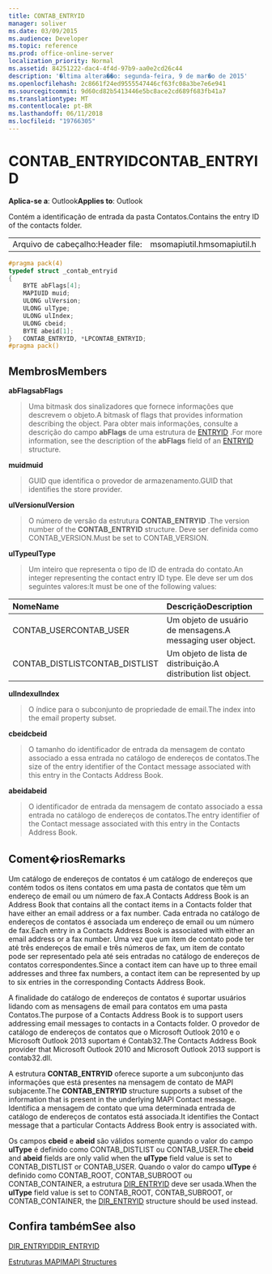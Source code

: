 ```yaml
---
title: CONTAB_ENTRYID
manager: soliver
ms.date: 03/09/2015
ms.audience: Developer
ms.topic: reference
ms.prod: office-online-server
localization_priority: Normal
ms.assetid: 84251222-dac4-4f4d-97b9-aa0e2cd26c44
description: '�ltima altera��o: segunda-feira, 9 de mar�o de 2015'
ms.openlocfilehash: 2c8661f24ed9555547446cf63fc08a3be7e6e941
ms.sourcegitcommit: 9d60cd82b5413446e5bc8ace2cd689f683fb41a7
ms.translationtype: MT
ms.contentlocale: pt-BR
ms.lasthandoff: 06/11/2018
ms.locfileid: "19766305"
---
```

# <a name="contabentryid"></a><span data-ttu-id="d3829-103">CONTAB_ENTRYID</span><span class="sxs-lookup"><span data-stu-id="d3829-103">CONTAB_ENTRYID</span></span>

  
  
<span data-ttu-id="d3829-104">**Aplica-se a**: Outlook</span><span class="sxs-lookup"><span data-stu-id="d3829-104">**Applies to**: Outlook</span></span> 
  
<span data-ttu-id="d3829-105">Contém a identificação de entrada da pasta Contatos.</span><span class="sxs-lookup"><span data-stu-id="d3829-105">Contains the entry ID of the contacts folder.</span></span>
  
|||
|:-----|:-----|
|<span data-ttu-id="d3829-106">Arquivo de cabeçalho:</span><span class="sxs-lookup"><span data-stu-id="d3829-106">Header file:</span></span>  <br/> |<span data-ttu-id="d3829-107">msomapiutil.h</span><span class="sxs-lookup"><span data-stu-id="d3829-107">msomapiutil.h</span></span>  <br/> |
   
```cpp
#pragma pack(4) 
typedef struct _contab_entryid
{
    BYTE abFlags[4];
    MAPIUID muid;
    ULONG ulVersion;
    ULONG ulType;
    ULONG ulIndex;
    ULONG cbeid;
    BYTE abeid[1];
}   CONTAB_ENTRYID, *LPCONTAB_ENTRYID;
#pragma pack() 
```

## <a name="members"></a><span data-ttu-id="d3829-108">Membros</span><span class="sxs-lookup"><span data-stu-id="d3829-108">Members</span></span>

 <span data-ttu-id="d3829-109">**abFlags**</span><span class="sxs-lookup"><span data-stu-id="d3829-109">**abFlags**</span></span>
  
> <span data-ttu-id="d3829-110">Uma bitmask dos sinalizadores que fornece informações que descrevem o objeto.</span><span class="sxs-lookup"><span data-stu-id="d3829-110">A bitmask of flags that provides information describing the object.</span></span> <span data-ttu-id="d3829-111">Para obter mais informações, consulte a descrição do campo **abFlags** de uma estrutura de [ENTRYID](entryid.md) .</span><span class="sxs-lookup"><span data-stu-id="d3829-111">For more information, see the description of the **abFlags** field of an [ENTRYID](entryid.md) structure.</span></span> 
    
 <span data-ttu-id="d3829-112">**muid**</span><span class="sxs-lookup"><span data-stu-id="d3829-112">**muid**</span></span>
  
> <span data-ttu-id="d3829-113">GUID que identifica o provedor de armazenamento.</span><span class="sxs-lookup"><span data-stu-id="d3829-113">GUID that identifies the store provider.</span></span>
    
 <span data-ttu-id="d3829-114">**ulVersion**</span><span class="sxs-lookup"><span data-stu-id="d3829-114">**ulVersion**</span></span>
  
> <span data-ttu-id="d3829-115">O número de versão da estrutura **CONTAB_ENTRYID** .</span><span class="sxs-lookup"><span data-stu-id="d3829-115">The version number of the **CONTAB_ENTRYID** structure.</span></span> <span data-ttu-id="d3829-116">Deve ser definida como CONTAB_VERSION.</span><span class="sxs-lookup"><span data-stu-id="d3829-116">Must be set to CONTAB_VERSION.</span></span> 
    
 <span data-ttu-id="d3829-117">**ulType**</span><span class="sxs-lookup"><span data-stu-id="d3829-117">**ulType**</span></span>
  
> <span data-ttu-id="d3829-118">Um inteiro que representa o tipo de ID de entrada do contato.</span><span class="sxs-lookup"><span data-stu-id="d3829-118">An integer representing the contact entry ID type.</span></span> <span data-ttu-id="d3829-119">Ele deve ser um dos seguintes valores:</span><span class="sxs-lookup"><span data-stu-id="d3829-119">It must be one of the following values:</span></span>
    
|<span data-ttu-id="d3829-120">**Nome**</span><span class="sxs-lookup"><span data-stu-id="d3829-120">**Name**</span></span>|<span data-ttu-id="d3829-121">**Descrição**</span><span class="sxs-lookup"><span data-stu-id="d3829-121">**Description**</span></span>|
|:-----|:-----|
|<span data-ttu-id="d3829-122">CONTAB_USER</span><span class="sxs-lookup"><span data-stu-id="d3829-122">CONTAB_USER</span></span>  <br/> |<span data-ttu-id="d3829-123">Um objeto de usuário de mensagens.</span><span class="sxs-lookup"><span data-stu-id="d3829-123">A messaging user object.</span></span>  <br/> |
|<span data-ttu-id="d3829-124">CONTAB_DISTLIST</span><span class="sxs-lookup"><span data-stu-id="d3829-124">CONTAB_DISTLIST</span></span>  <br/> |<span data-ttu-id="d3829-125">Um objeto de lista de distribuição.</span><span class="sxs-lookup"><span data-stu-id="d3829-125">A distribution list object.</span></span>  <br/> |
   
 <span data-ttu-id="d3829-126">**ulIndex**</span><span class="sxs-lookup"><span data-stu-id="d3829-126">**ulIndex**</span></span>
  
> <span data-ttu-id="d3829-127">O índice para o subconjunto de propriedade de email.</span><span class="sxs-lookup"><span data-stu-id="d3829-127">The index into the email property subset.</span></span>
    
 <span data-ttu-id="d3829-128">**cbeid**</span><span class="sxs-lookup"><span data-stu-id="d3829-128">**cbeid**</span></span>
  
> <span data-ttu-id="d3829-129">O tamanho do identificador de entrada da mensagem de contato associado a essa entrada no catálogo de endereços de contatos.</span><span class="sxs-lookup"><span data-stu-id="d3829-129">The size of the entry identifier of the Contact message associated with this entry in the Contacts Address Book.</span></span>
    
 <span data-ttu-id="d3829-130">**abeid**</span><span class="sxs-lookup"><span data-stu-id="d3829-130">**abeid**</span></span>
  
> <span data-ttu-id="d3829-131">O identificador de entrada da mensagem de contato associado a essa entrada no catálogo de endereços de contatos.</span><span class="sxs-lookup"><span data-stu-id="d3829-131">The entry identifier of the Contact message associated with this entry in the Contacts Address Book.</span></span>
    
## <a name="remarks"></a><span data-ttu-id="d3829-132">Coment�rios</span><span class="sxs-lookup"><span data-stu-id="d3829-132">Remarks</span></span>

<span data-ttu-id="d3829-133">Um catálogo de endereços de contatos é um catálogo de endereços que contém todos os itens contatos em uma pasta de contatos que têm um endereço de email ou um número de fax.</span><span class="sxs-lookup"><span data-stu-id="d3829-133">A Contacts Address Book is an Address Book that contains all the contact items in a Contacts folder that have either an email address or a fax number.</span></span> <span data-ttu-id="d3829-134">Cada entrada no catálogo de endereços de contatos é associada um endereço de email ou um número de fax.</span><span class="sxs-lookup"><span data-stu-id="d3829-134">Each entry in a Contacts Address Book is associated with either an email address or a fax number.</span></span> <span data-ttu-id="d3829-135">Uma vez que um item de contato pode ter até três endereços de email e três números de fax, um item de contato pode ser representado pela até seis entradas no catálogo de endereços de contatos correspondentes.</span><span class="sxs-lookup"><span data-stu-id="d3829-135">Since a contact item can have up to three email addresses and three fax numbers, a contact item can be represented by up to six entries in the corresponding Contacts Address Book.</span></span>
  
<span data-ttu-id="d3829-136">A finalidade do catálogo de endereços de contatos é suportar usuários lidando com as mensagens de email para contatos em uma pasta Contatos.</span><span class="sxs-lookup"><span data-stu-id="d3829-136">The purpose of a Contacts Address Book is to support users addressing email messages to contacts in a Contacts folder.</span></span> <span data-ttu-id="d3829-137">O provedor de catálogo de endereços de contatos que o Microsoft Outlook 2010 e o Microsoft Outlook 2013 suportam é Contab32.</span><span class="sxs-lookup"><span data-stu-id="d3829-137">The Contacts Address Book provider that Microsoft Outlook 2010 and Microsoft Outlook 2013 support is contab32.dll.</span></span>
  
<span data-ttu-id="d3829-138">A estrutura **CONTAB_ENTRYID** oferece suporte a um subconjunto das informações que está presentes na mensagem de contato de MAPI subjacente.</span><span class="sxs-lookup"><span data-stu-id="d3829-138">The **CONTAB_ENTRYID** structure supports a subset of the information that is present in the underlying MAPI Contact message.</span></span> <span data-ttu-id="d3829-139">Identifica a mensagem de contato que uma determinada entrada de catálogo de endereços de contatos está associada.</span><span class="sxs-lookup"><span data-stu-id="d3829-139">It identifies the Contact message that a particular Contacts Address Book entry is associated with.</span></span> 
  
<span data-ttu-id="d3829-140">Os campos **cbeid** e **abeid** são válidos somente quando o valor do campo **ulType** é definido como CONTAB_DISTLIST ou CONTAB_USER.</span><span class="sxs-lookup"><span data-stu-id="d3829-140">The **cbeid** and **abeid** fields are only valid when the **ulType** field value is set to CONTAB_DISTLIST or CONTAB_USER.</span></span> <span data-ttu-id="d3829-141">Quando o valor do campo **ulType** é definido como CONTAB_ROOT, CONTAB_SUBROOT ou CONTAB_CONTAINER, a estrutura [DIR_ENTRYID](dir_entryid.md) deve ser usada.</span><span class="sxs-lookup"><span data-stu-id="d3829-141">When the **ulType** field value is set to CONTAB_ROOT, CONTAB_SUBROOT, or CONTAB_CONTAINER, the [DIR_ENTRYID](dir_entryid.md) structure should be used instead.</span></span> 
  
## <a name="see-also"></a><span data-ttu-id="d3829-142">Confira também</span><span class="sxs-lookup"><span data-stu-id="d3829-142">See also</span></span>



[<span data-ttu-id="d3829-143">DIR_ENTRYID</span><span class="sxs-lookup"><span data-stu-id="d3829-143">DIR_ENTRYID</span></span>](dir_entryid.md)


[<span data-ttu-id="d3829-144">Estruturas MAPI</span><span class="sxs-lookup"><span data-stu-id="d3829-144">MAPI Structures</span></span>](mapi-structures.md)

